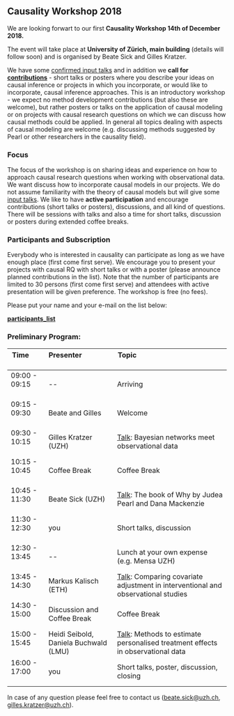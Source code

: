 
## Causality Workshop 2018 

We are looking forwart to our first **Causality Workshop 14th of December 2018.** 

The event will take place at **University of Zürich, main building** (details will follow soon) and is organised by Beate Sick and Gilles Kratzer.

We have some [confirmed input talks](talks.md) and in addition we
**call for <a href="https://docs.google.com/spreadsheets/d/152oGwHph-zKIKvuVZOR4Ws36xfrmyrhaU6WT8BvJNNM/edit?usp=sharing">contributions</a>** - short talks or posters where you describe your ideas on causal inference or projects in which you incorporate, or would like to incorporate, causal inference approaches. This is an introductory workshop - we expect no method development contributions (but also these are welcome), but rather posters or talks on the application of causal modeling or on projects with causal research questions on which we can discuss how causal methods could be applied. In general all topics dealing with aspects of causal modeling are welcome (e.g. discussing methods suggested by Pearl or other researchers in the causality field).

### Focus

The focus of the workshop is on sharing ideas and experience on how to approach causal research questions when working with observational data. We want discuss how to incorporate causal models in our projects. We do not assume familiarity with the theory of causal models but will give some [input talks](talks.md). We like to have **active participation** and encourage contributions (short talks or posters), discussions, and all kind of questions. There will be sessions with talks and also a time for short talks, discussion or posters during extended coffee breaks. 

### Participants and Subscription
Everybody who is interested in causality can participate as long as we have enough place (first come first serve). We encourage you to present your projects with causal RQ with short talks or with a poster (please announce planned contributions in the list). Note that the number of participants are limited to 30 persons (first come first serve) and attendees with active presentation will be given preference.  The workshop is free (no fees). 

Please put your  name and your e-mail on the list below:

  <a href="https://docs.google.com/spreadsheets/d/152oGwHph-zKIKvuVZOR4Ws36xfrmyrhaU6WT8BvJNNM/edit?usp=sharing">**participants_list**</a>

### Preliminary Program: 

Time &nbsp; &nbsp; &nbsp; &nbsp; &nbsp; &nbsp; &nbsp; &nbsp; &nbsp; &nbsp; &nbsp; | Presenter &nbsp; &nbsp; &nbsp; &nbsp; &nbsp;&nbsp; &nbsp; &nbsp; &nbsp; &nbsp; &nbsp; &nbsp; &nbsp; &nbsp; &nbsp; &nbsp;&nbsp; &nbsp; &nbsp; &nbsp; &nbsp; &nbsp; | Topic &nbsp; &nbsp; &nbsp; &nbsp; &nbsp; &nbsp; &nbsp; &nbsp; &nbsp; &nbsp; &nbsp;&nbsp; &nbsp; &nbsp; &nbsp; &nbsp; &nbsp; &nbsp; &nbsp; &nbsp; &nbsp; &nbsp;&nbsp; &nbsp; &nbsp; &nbsp; &nbsp; &nbsp; &nbsp; &nbsp; &nbsp; &nbsp; &nbsp; &nbsp; &nbsp; &nbsp; &nbsp; &nbsp; &nbsp; &nbsp; &nbsp; &nbsp; &nbsp; &nbsp; &nbsp; &nbsp;
---|---|---
09:00 - 09:15 <br><br/> | --        | Arriving
09:15 - 09:30 <br><br/> | Beate and Gilles | Welcome 
09:30 - 10:15 <br><br/> | Gilles Kratzer (UZH) | [Talk](talks.md): Bayesian networks meet observational data 
10:15 - 10:45 <br><br/> | Coffee Break | Coffee Break
10:45 - 11:30 <br><br/> | Beate Sick (UZH) | [Talk](talks.md): The book of Why by Judea Pearl and Dana Mackenzie 
11:30 - 12:30 <br><br/> | you | Short talks, discussion
12:30 - 13:45 <br><br/> | -- | Lunch at your own expense (e.g. Mensa UZH)
13:45 - 14:30 <br><br/> | Markus Kalisch (ETH) | [Talk](talks.md): Comparing covariate adjustment in interventional and observational studies
14:30 - 15:00 <br><br/> | Discussion and Coffee Break | Coffee Break
15:00 - 15:45 <br><br/>  | Heidi Seibold, Daniela Buchwald (LMU) | [Talk](talks.md): Methods to estimate personalised treatment effects in observational data
16:00 - 17:00 <br><br/> | you | Short talks, poster, discussion, closing



In case of any question please feel free to contact us (beate.sick@uzh.ch, gilles.kratzer@uzh.ch).
